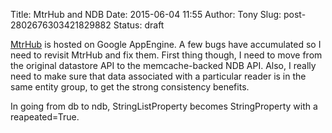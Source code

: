 Title: MtrHub and NDB
Date: 2015-06-04 11:55
Author: Tony
Slug: post-2802676303421829882
Status: draft

[MtrHub](http://www.mtrhub.com/) is hosted on Google AppEngine. A few bugs have accumulated so I need to revisit MtrHub and fix them. First thing though, I need to move from the original datastore API to the memcache-backed NDB API. Also, I really need to make sure that data associated with a particular reader is in the same entity group, to get the strong consistency benefits.  
  
In going from db to ndb, StringListProperty becomes StringProperty with a reapeated=True.
